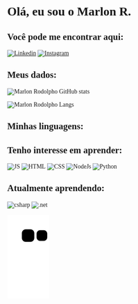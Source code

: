 <span style="font-family:ISOCPEUR;">

# Olá, eu sou o Marlon R.

## Você pode me encontrar aqui:

[![Linkedin](https://img.shields.io/badge/LinkedIn-0077B5?style=for-the-badge&logo=linkedin&logoColor=white)](https://www.linkedin.com/in/marlon-r-052b80180)
[![Instagram](https://img.shields.io/badge/Instagram-E4405F?style=for-the-badge&logo=instagram&logoColor=white)](https://www.instagram.com/om4rl0n)

## Meus dados:

![Marlon Rodolpho GitHub stats](https://github-readme-stats.vercel.app/api?username=M3str3BR&show_icons=true&theme=tokyonight)

![Marlon Rodolpho Langs](https://github-readme-stats.vercel.app/api/top-langs/?username=M3str3BR&layout=compact&theme=tokyonight)

## Minhas linguagens:

## Tenho interesse em aprender:

![JS](https://img.shields.io/badge/JavaScript-F7DF1E?style=for-the-badge&logo=javascript&logoColor=black)
![HTML](https://img.shields.io/badge/HTML-239120?style=for-the-badge&logo=html5&logoColor=white)
![CSS](https://img.shields.io/badge/CSS-239120?&style=for-the-badge&logo=css3&logoColor=white)
![NodeJs](https://img.shields.io/badge/Node.js-43853D?style=for-the-badge&logo=node.js&logoColor=white)
![Python](https://img.shields.io/badge/Python-3776AB?style=for-the-badge&logo=python&logoColor)

## Atualmente aprendendo:
  
![csharp](https://img.shields.io/badge/C%23-239120?style=for-the-badge&logo=c-sharp&logoColor)
![.net](https://img.shields.io/badge/.NET-5C2D91?style=for-the-badge&logo=.net&logoColor=white)
  
![Snake animation](https://github.com/M3str3BR/M3str3BR/blob/output/github-contribution-grid-snake.svg)
